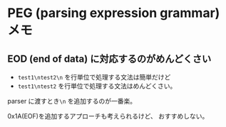 # PEG (parsing expression grammar) メモ

## EOD (end of data) に対応するのがめんどくさい

- `test1\ntest2\n` を行単位で処理する文法は簡単だけど
- `test1\ntest2` を行単位で処理する文法はめんどくさい。

parser に渡すとき`\n` を追加するのが一番楽。

0x1A(EOF)を追加するアプローチも考えられるけど、
おすすめしない。

